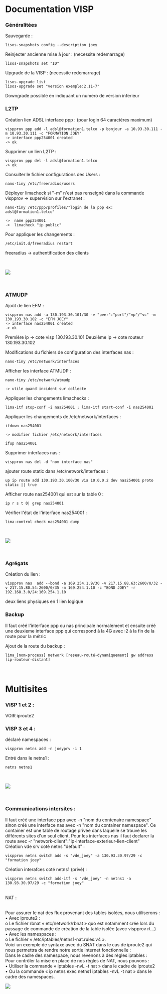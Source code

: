 # Documentation VISP 

### Généralitées 

Sauvegarde :

    lisos-snapshots config --description joey

Reinjecter ancienne mise à jour :  (necessite redemarrage)

    lisos-snapshots set "ID"

Upgrade de la VISP :  (necessite redemarrage)

    lisos-upgrade list
    lisos-upgrade set "version exemple:2.11-7"
Downgrade possible en indiquant un numero de version inferieur

### L2TP

Création lien ADSL interface ppp :   (pour login 64 caractères maximum)

    vispprov ppp add -l adsl@formation1.telco -p bonjour -a 10.93.30.111 -m 10.93.30.111 -c "FORMATION JOEY"
    -> interface ppp254001 created
    -> ok

Supprimer un lien L2TP :

    vispprov ppp del -l adsl@formation1.telco
    -> ok 

Consulter le fichier configurations des Users :

    nano-tiny /etc/freeradius/users
    

Déployer limacheck si "-m" n'est pas renseigné dans la commande vispprov -> supervision sur l'extranet :

    nano-tiny /etc/ppp/profiles/"login de la ppp ex: adsl@formation1.telco"

    ->  name ppp254001
    ->  limacheck "ip public"

Pour appliquer les changements :

    /etc/init.d/freeradius restart

freeradius -> authentification des clients 

<br>

![](./images/Schema-L2TP.png)

<br>

### ATMUDP

Ajoût de lien EFM :

    vispprov nas add -a 130.193.30.101/30 -v "peer":"port"/"vp"/"vc" -m 130.193.30.102 -c "EFM JOEY"
    -> interface nas254001 created
    -> ok

Première ip -> cote visp 130.193.30.101
Deuxième ip -> cote routeur 130.193.30.102

Modifications du fichiers de configuration des interfaces nas :

    nano-tiny /etc/network/interfaces

Afficher les interface ATMUDP :

    nano-tiny /etc/network/atmudp

    -> utile quand incident sur collecte 

Appliquer les changements limachecks :

    lima-itf stop-conf -i nas254001 ; lima-itf start-conf -i nas254001

Appliquer les changements de /etc/network/interfaces : 

    ifdown nas254001

    -> modifier fichier /etc/network/interfaces 

    ifup nas254001

Supprimer interfaces nas :

    vispprov nas del -d "nom interface nas"

ajouter route static dans /etc/network/interfaces : 

    up ip route add 130.193.30.100/30 via 10.0.0.2 dev nas254001 proto static || true


Afficher route nas254001 qui est sur la table 0 :

    ip r s t 0| grep nas254001


Vérifier l'état de l'interface nas254001 : 

    lima-control check nas254001 dump

<br>


![](./images/Schema-ATMUDP.png)

<br>

### Agrégats

Création du lien :

    vispprov nas  add --bond -a 169.254.1.9/30 -v 217.15.88.63:2600/0/32 -v 217.15.80.54:2600/0/35 -m 169.254.1.10 -c "BOND JOEY" -r 192.168.3.0/24:169.254.1.10

deux liens physiques en 1 lien logique 
<br>

### Backup 

Il faut créé l'interface ppp ou nas principale normalement et ensuite créé une deuxieme interface ppp qui correspond à la 4G avec :2 à la fin de la route pour la métric 

Ajout de la route du backup :

    lima_[nom-process] network [reseau-routé-dynamiquement] gw address [ip-routeur-distant]


<br>

# Multisites 

### VISP 1 et 2 : 

VOIR iproute2
<br>

### VISP 3 et 4 : 

déclaré namespaces :

    vispprov netns add -n joeyprv -i 1

Entré dans le netns1 : 

    netns netns1
<br>

![](./images/VPN.png)

<br>

### Communications intersites :

Il faut créé une interface ppp avec -n "nom du contenaire namespace" sinon créé une interface nas avec -n "nom du container namespace". Ce container est une table de routage privée dans laquelle se trouve les différents sites d'un seul client. 
Pour les interfaces nas il faut declarer la route avec -r "network-client":"ip-interface-exterieur-lien-client"
<br>
Création vde srv coté netns "default" :

    vispprov netns switch add -s "vde_joey" -a 130.93.30.97/29 -c "formation joey"

Création interafces coté netns1 (privé) :
 
    vispprov netns switch add-itf -s "vde_joey" -n netns1 -a 130.93.30.97/29 -c "formation joey"

<br>
NAT :<br><br>

Pour assurer le nat des flux provenant des tables isolées, nous utiliserons :<br>
• Avec iproute2 :<br>
o Le fichier rbnat « etc/network/rbnat » quo est notamment crée lors du passage de
commande de création de la table isolée (avec vispprov rt...)<br>
• Avec les namespaces :<br>
o Le fichier « /etc/iptables/netns1-nat.rules.v4 ».<br>
Voici un exemple de syntaxe avec du SNAT dans le cas de iproute2 qui nous permettra de rendre notre
sortie internet fonctionnelle :<br>
Dans le cadre des namespace, nous revenons à des règles iptables :<br>
Pour contrôler la mise en place de nos règles de NAT, nous pouvons :<br>
• Utiliser la commande « iptables -nvL -t nat » dans le cadre de iproute2<br>
• Ou la commande « ip netns exec netns1 iptables -nvL -t nat » dans le cadre des namespaces.<br>

![](./images/tables-prv.png)


